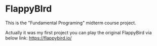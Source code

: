 # FlappyBIrd
This is the "Fundamental Programing" midterm course project.

Actually it was my first project
you can play the original FlappyBird via below link:
https://flappybird.io/
